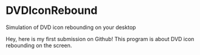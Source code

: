 # DVDIconRebound
Simulation of DVD icon rebounding on your desktop

Hey, here is my first submission on Github!
This program is about DVD icon rebounding on the screen.
